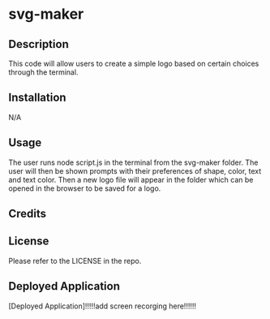 # svg-maker

## Description

This code will allow users to create a simple logo based on certain choices through the terminal.

## Installation

N/A

## Usage
The user runs node script.js in the terminal from the svg-maker folder. The user will then be shown prompts with their preferences of shape, color, text and text color. Then a new logo file will appear in the folder which can be opened in the browser to be saved for a logo.

## Credits

## License

Please refer to the LICENSE in the repo.

## Deployed Application
[Deployed Application]!!!!!add screen recorging here!!!!!!
